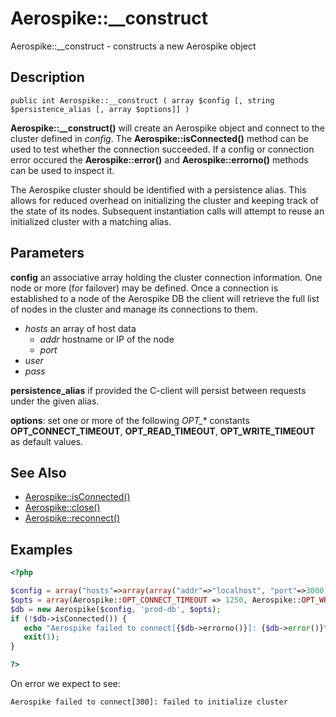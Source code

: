 
# Aerospike::__construct

Aerospike::__construct - constructs a new Aerospike object

## Description

```
public int Aerospike::__construct ( array $config [, string $persistence_alias [, array $options]] )
```

**Aerospike::__construct()** will create an Aerospike object and connect to the
cluster defined in *config*.  The **Aerospike::isConnected()** method can be used
to test whether the connection succeeded. If a config or connection error
occured the **Aerospike::error()** and **Aerospike::errorno()** methods can be used
to inspect it.

The Aerospike cluster should be identified with a persistence alias.  This allows for
reduced overhead on initializing the cluster and keeping track of the state of
its nodes.  Subsequent instantiation calls will attempt to reuse an initialized
cluster with a matching alias.

## Parameters

**config** an associative array holding the cluster connection information. One
node or more (for failover) may be defined. Once a connection is established to
a node of the Aerospike DB the client will retrieve the full list of nodes in the
cluster and manage its connections to them.

- *hosts* an array of host data
  - *addr* hostname or IP of the node
  - *port*
- *user*
- *pass*

**persistence_alias** if provided the C-client will persist between requests
under the given alias.

**options**: set one or more of the following *OPT_\** constants
  **OPT_CONNECT_TIMEOUT**, **OPT_READ_TIMEOUT**, **OPT_WRITE_TIMEOUT** as
default values.

## See Also

- [Aerospike::isConnected()](aerospike_isconnected.md)
- [Aerospike::close()](aerospike_close.md)
- [Aerospike::reconnect()](aerospike_reconnect.md)

## Examples

```php
<?php

$config = array("hosts"=>array(array("addr"=>"localhost", "port"=>3000)));
$opts = array(Aerospike::OPT_CONNECT_TIMEOUT => 1250, Aerospike::OPT_WRITE_TIMEOUT => 1500);
$db = new Aerospike($config, 'prod-db', $opts);
if (!$db->isConnected()) {
   echo "Aerospike failed to connect[{$db->errorno()}]: {$db->error()}\n";
   exit(1);
}

?>
```

On error we expect to see:

```
Aerospike failed to connect[300]: failed to initialize cluster
```

